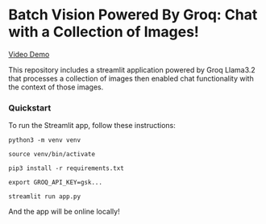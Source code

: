 # Batch Vision Powered By Groq: Chat with a Collection of Images!

[Video Demo](https://github.com/user-attachments/assets/ee9d1899-ed91-40a4-9e73-d754d266db94)


This repository includes a streamlit application powered by Groq Llama3.2 that processes a collection of images then enabled chat functionality with the context of those images.

### Quickstart

To run the Streamlit app, follow these instructions:

~~~
python3 -m venv venv
~~~

~~~
source venv/bin/activate
~~~

~~~
pip3 install -r requirements.txt
~~~

~~~
export GROQ_API_KEY=gsk...
~~~

~~~
streamlit run app.py
~~~

And the app will be online locally!
